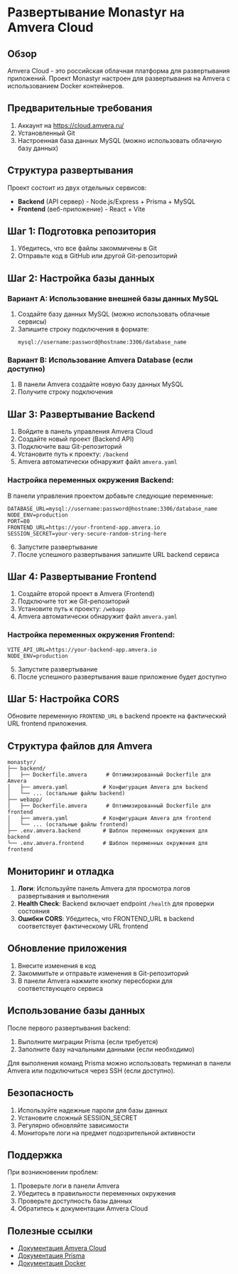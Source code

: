 # Развертывание Monastyr на Amvera Cloud

## Обзор

Amvera Cloud - это российская облачная платформа для развертывания приложений. Проект Monastyr настроен для развертывания на Amvera с использованием Docker контейнеров.

## Предварительные требования

1. Аккаунт на https://cloud.amvera.ru/
2. Установленный Git
3. Настроенная база данных MySQL (можно использовать облачную базу данных)

## Структура развертывания

Проект состоит из двух отдельных сервисов:
- **Backend** (API сервер) - Node.js/Express + Prisma + MySQL
- **Frontend** (веб-приложение) - React + Vite

## Шаг 1: Подготовка репозитория

1. Убедитесь, что все файлы закоммичены в Git
2. Отправьте код в GitHub или другой Git-репозиторий

## Шаг 2: Настройка базы данных

### Вариант A: Использование внешней базы данных MySQL

1. Создайте базу данных MySQL (можно использовать облачные сервисы)
2. Запишите строку подключения в формате:
   ```
   mysql://username:password@hostname:3306/database_name
   ```

### Вариант B: Использование Amvera Database (если доступно)

1. В панели Amvera создайте новую базу данных MySQL
2. Получите строку подключения

## Шаг 3: Развертывание Backend

1. Войдите в панель управления Amvera Cloud
2. Создайте новый проект (Backend API)
3. Подключите ваш Git-репозиторий
4. Установите путь к проекту: `/backend`
5. Amvera автоматически обнаружит файл `amvera.yaml`

### Настройка переменных окружения Backend:

В панели управления проектом добавьте следующие переменные:

```
DATABASE_URL=mysql://username:password@hostname:3306/database_name
NODE_ENV=production
PORT=80
FRONTEND_URL=https://your-frontend-app.amvera.io
SESSION_SECRET=your-very-secure-random-string-here
```

6. Запустите развертывание
7. После успешного развертывания запишите URL backend сервиса

## Шаг 4: Развертывание Frontend

1. Создайте второй проект в Amvera (Frontend)
2. Подключите тот же Git-репозиторий
3. Установите путь к проекту: `/webapp`
4. Amvera автоматически обнаружит файл `amvera.yaml`

### Настройка переменных окружения Frontend:

```
VITE_API_URL=https://your-backend-app.amvera.io
NODE_ENV=production
```

5. Запустите развертывание
6. После успешного развертывания ваше приложение будет доступно

## Шаг 5: Настройка CORS

Обновите переменную `FRONTEND_URL` в backend проекте на фактический URL frontend приложения.

## Структура файлов для Amvera

```
monastyr/
├── backend/
│   ├── Dockerfile.amvera      # Оптимизированный Dockerfile для Amvera
│   ├── amvera.yaml           # Конфигурация Amvera для backend
│   └── ... (остальные файлы backend)
├── webapp/
│   ├── Dockerfile.amvera      # Оптимизированный Dockerfile для frontend
│   ├── amvera.yaml           # Конфигурация Amvera для frontend
│   └── ... (остальные файлы frontend)
├── .env.amvera.backend       # Шаблон переменных окружения для backend
└── .env.amvera.frontend      # Шаблон переменных окружения для frontend
```

## Мониторинг и отладка

1. **Логи**: Используйте панель Amvera для просмотра логов развертывания и выполнения
2. **Health Check**: Backend включает endpoint `/health` для проверки состояния
3. **Ошибки CORS**: Убедитесь, что FRONTEND_URL в backend соответствует фактическому URL frontend

## Обновление приложения

1. Внесите изменения в код
2. Закоммитьте и отправьте изменения в Git-репозиторий
3. В панели Amvera нажмите кнопку пересборки для соответствующего сервиса

## Использование базы данных

После первого развертывания backend:

1. Выполните миграции Prisma (если требуется)
2. Заполните базу начальными данными (если необходимо)

Для выполнения команд Prisma можно использовать терминал в панели Amvera или подключиться через SSH (если доступно).

## Безопасность

1. Используйте надежные пароли для базы данных
2. Установите сложный SESSION_SECRET
3. Регулярно обновляйте зависимости
4. Мониторьте логи на предмет подозрительной активности

## Поддержка

При возникновении проблем:
1. Проверьте логи в панели Amvera
2. Убедитесь в правильности переменных окружения
3. Проверьте доступность базы данных
4. Обратитесь к документации Amvera Cloud

## Полезные ссылки

- [Документация Amvera Cloud](https://cloud.amvera.ru/docs)
- [Документация Prisma](https://www.prisma.io/docs)
- [Документация Docker](https://docs.docker.com/)
